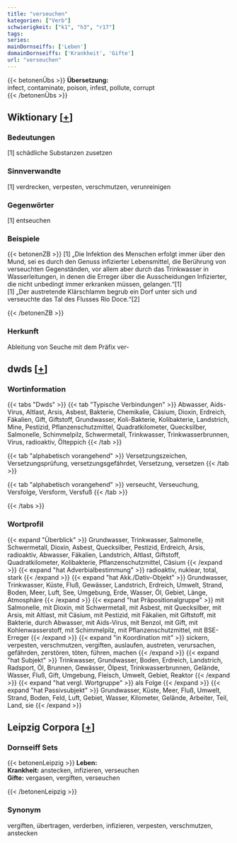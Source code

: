 ```yaml
---
title: "verseuchen"
kategorien: ["Verb"]
schwierigkeit: ["k1", "h3", "r17"]
tags:
series:
mainDornseiffs: ['Leben']
domainDornseiffs: ['Krankheit', 'Gifte']
url: "verseuchen"
---
```


{{< betonenÜbs >}}
**Übersetzung:**  
infect, contaminate, poison, infest, pollute, corrupt  
{{< /betonenÜbs >}}

## Wiktionary [[+](https://de.wiktionary.org/wiki/verseuchen)]

### Bedeutungen
[1] schädliche Substanzen zusetzen  

### Sinnverwandte
[1] verdrecken, verpesten, verschmutzen, verunreinigen  

### Gegenwörter
[1] entseuchen  

### Beispiele
{{< betonenZB >}}
[1] „Die Infektion des Menschen erfolgt immer über den Mund, sei es durch den Genuss infizierter Lebensmittel, die Berührung von verseuchten Gegenständen, vor allem aber durch das Trinkwasser in Wasserleitungen, in denen die Erreger über die Ausscheidungen Infizierter, die nicht unbedingt immer erkranken müssen, gelangen.“[1]  
[1] „Der austretende Klärschlamm begrub ein Dorf unter sich und verseuchte das Tal des Flusses Rio Doce.“[2]  

{{< /betonenZB >}}
### Herkunft
Ableitung von Seuche mit dem Präfix ver-  



## dwds [[+](https://www.dwds.de/wb/verseuchen)]

### Wortinformation
{{< tabs "Dwds" >}}
{{< tab "Typische Verbindungen" >}}
Abwasser, Aids-Virus, Altlast, Arsis, Asbest, Bakterie, Chemikalie, Cäsium, Dioxin, Erdreich, Fäkalien, Gift, Giftstoff, Grundwasser, Koli-Bakterie, Kolibakterie, Landstrich, Mine, Pestizid, Pflanzenschutzmittel, Quadratkilometer, Quecksilber, Salmonelle, Schimmelpilz, Schwermetall, Trinkwasser, Trinkwasserbrunnen, Virus, radioaktiv, Ölteppich
{{< /tab >}}

{{< tab "alphabetisch vorangehend" >}}
Versetzungszeichen, Versetzungsprüfung, versetzungsgefährdet, Versetzung, versetzen
{{< /tab >}}

{{< tab "alphabetisch vorangehend" >}}
verseucht, Verseuchung, Versfolge, Versform, Versfuß
{{< /tab >}}

{{< /tabs >}}

### Wortprofil
{{< expand "Überblick" >}} Grundwasser, Trinkwasser, Salmonelle, Schwermetall, Dioxin, Asbest, Quecksilber, Pestizid, Erdreich, Arsis, radioaktiv, Abwasser, Fäkalien, Landstrich, Altlast, Giftstoff, Quadratkilometer, Kolibakterie, Pflanzenschutzmittel, Cäsium {{< /expand >}}
{{< expand "hat Adverbialbestimmung" >}} radioaktiv, nuklear, total, stark {{< /expand >}}
{{< expand "hat Akk./Dativ-Objekt" >}} Grundwasser, Trinkwasser, Küste, Fluß, Gewässer, Landstrich, Erdreich, Umwelt, Strand, Boden, Meer, Luft, See, Umgebung, Erde, Wasser, Öl, Gebiet, Länge, Atmosphäre {{< /expand >}}
{{< expand "hat Präpositionalgruppe" >}} mit Salmonelle, mit Dioxin, mit Schwermetall, mit Asbest, mit Quecksilber, mit Arsis, mit Altlast, mit Cäsium, mit Pestizid, mit Fäkalien, mit Giftstoff, mit Bakterie, durch Abwasser, mit Aids-Virus, mit Benzol, mit Gift, mit Kohlenwasserstoff, mit Schimmelpilz, mit Pflanzenschutzmittel, mit BSE-Erreger {{< /expand >}}
{{< expand "in Koordination mit" >}} sickern, verpesten, verschmutzen, vergiften, auslaufen, austreten, verursachen, gefährden, zerstören, töten, führen, machen {{< /expand >}}
{{< expand "hat Subjekt" >}} Trinkwasser, Grundwasser, Boden, Erdreich, Landstrich, Radsport, Öl, Brunnen, Gewässer, Ölpest, Trinkwasserbrunnen, Gelände, Wasser, Fluß, Gift, Umgebung, Fleisch, Umwelt, Gebiet, Reaktor {{< /expand >}}
{{< expand "hat vergl. Wortgruppe" >}} als Folge {{< /expand >}}
{{< expand "hat Passivsubjekt" >}} Grundwasser, Küste, Meer, Fluß, Umwelt, Strand, Boden, Feld, Luft, Gebiet, Wasser, Kilometer, Gelände, Arbeiter, Teil, Land, sie {{< /expand >}}

## Leipzig Corpora [[+](https://corpora.uni-leipzig.de/en/res?word=verseuchen&corpusId=deu_newscrawl-public_2018)]

### Dornseiff Sets
{{< betonenLeipzig >}}
**Leben:**  
**Krankheit:** anstecken, infizieren, verseuchen  
**Gifte:** vergasen, vergiften, verseuchen  

{{< /betonenLeipzig >}}

### Synonym
vergiften, übertragen, verderben, infizieren, verpesten, verschmutzen, anstecken

